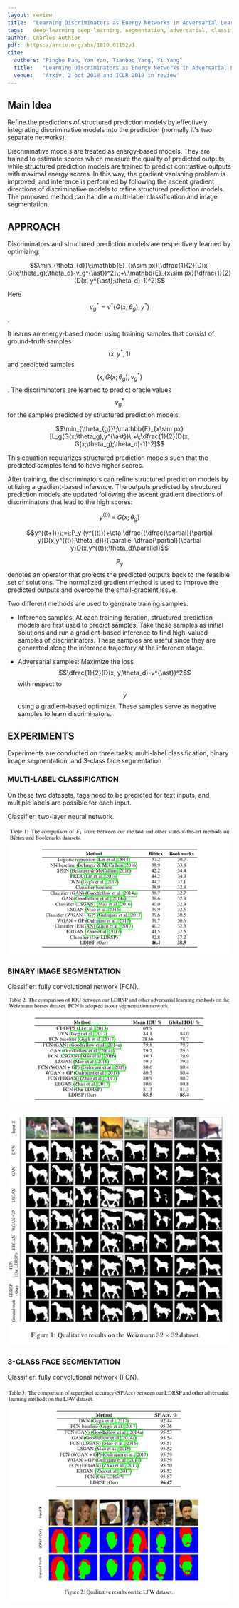 ```yaml
---
layout: review
title:  "Learning Discriminators as Energy Networks in Adversarial Learning"
tags:   deep-learning deep-learning, segmentation, adversarial, classification
author: Charles Authier
pdf:  https://arxiv.org/abs/1810.01152v1
cite:
  authors: "Pingbo Pan, Yan Yan, Tianbao Yang, Yi Yang"
  title:   "Learning Discriminators as Energy Networks in Adversarial Learning"
  venue:   "Arxiv, 2 oct 2018 and ICLR 2019 in review"
---
```


## Main Idea
Refine the predictions of structured prediction models by effectively integrating discriminative models into the prediction (normally it's two separate networks).

Discriminative models are treated as energy-based models. They are trained to estimate scores which measure the quality of predicted outputs, while structured prediction models are trained to predict contrastive outputs with maximal energy scores.
In this way, the gradient vanishing problem is improved, and inference is performed by following the ascent gradient directions of discriminative models to refine structured prediction models.
The proposed method can handle a multi-label classification and image segmentation.

## APPROACH
Discriminators and structured prediction models are respectively learned by optimizing:

$$\min_{\theta_{d}}\;\mathbb{E}_{x\sim px}[\dfrac{1}{2}(D(x, G(x;\theta_g);\theta_d)-v_g^{\ast})^2]\;+\;\mathbb{E}_{x\sim px}[\dfrac{1}{2}(D(x, y^{\ast};\theta_d)-1)^2]$$

Here $$v_g^{\ast} = v^{\ast}(G(x;\theta_g), y^{\ast})$$.

It learns an energy-based model using training samples that consist of ground-truth samples $$(x, y^{\ast} , 1)$$ and predicted samples $$(x, G(x;\theta_g ), v_g^{\ast})$$. The discriminators are learned to predict oracle values $$v_g^{\ast}$$ for the samples predicted by structured prediction models.

$$\min_{\theta_{g}}\;\mathbb{E}_{x\sim px}[L_g(G(x;\theta_g),y^{\ast})\;+\;\dfrac{1}{2}(D(x, G(x;\theta_g);\theta_d)-1)^2]$$

This equation regularizes structured prediction models such that the predicted samples tend to have higher scores.

After training, the discriminators can refine structured prediction models by utilizing a gradient-based inference.
The outputs predicted by structured prediction models are updated following the ascent gradient directions of discriminators that lead to the high scores:

$$y^{(0)}\;=\;G(x;\theta_g)$$

$$y^{(t+1)}\;=\;P_y (y^{(t)})+\eta \dfrac{(\dfrac{\partial}{\partial y}D(x,y^{(t)};\theta_d))}{\parallel \dfrac{\partial}{\partial y}D(x,y^{(t)};\theta_d)\parallel}$$

$$P_y$$ denotes an operator that projects the predicted outputs back to the feasible set of solutions.
The normalized gradient method is used to improve the predicted outputs and overcome the small-gradient issue.

Two different methods are used to generate training samples:
* Inference samples: At each training iteration, structured prediction models are first used to predict samples.
Take these samples as initial solutions and run a gradient-based inference to find high-valued samples of discriminators.
These samples are useful since they are generated along the inference trajectory at the inference stage.

* Adversarial samples: Maximize the loss $$\dfrac{1}{2}(D(x, y;\theta_d)-v^{\ast})^2$$ with respect to $$y$$ using a gradient-based optimizer.
These samples serve as negative samples to learn discriminators.

## EXPERIMENTS
Experiments are conducted on three tasks: multi-label classification, binary image segmentation, and 3-class face segmentation

### MULTI-LABEL CLASSIFICATION
On these two datasets, tags need to be predicted for text inputs, and multiple labels are possible for each input.

Classifier: two-layer neural network.

![](/article/images/LDRSP/LDRSP_label.jpg)

### BINARY IMAGE SEGMENTATION
Classifier: fully convolutional network (FCN).

![](/article/images/LDRSP/LDRSP_binseg.jpg)

![](/article/images/LDRSP/LDRSP_binseg_img.jpg)

### 3-CLASS FACE SEGMENTATION
Classifier: fully convolutional network (FCN).

![](/article/images/LDRSP/LDRSP_3seg.jpg)
